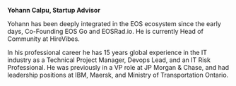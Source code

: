 **Yohann Calpu, Startup Advisor**

Yohann has been deeply integrated in the EOS ecosystem since the early days, Co-Founding EOS Go and EOSRad.io. He is currently Head of Community at HireVibes. 

In his professional career he has 15 years global experience in the IT industry as a Technical Project Manager, Devops Lead, and an IT Risk Professional. He was previously in a VP role at JP Morgan & Chase, and had leadership positions at IBM, Maersk, and Ministry of Transportation Ontario. 

